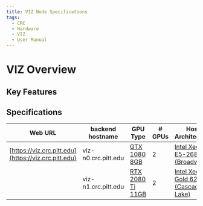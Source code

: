 ```yaml
---
title: VIZ Node Specifications
tags:
  - CRC
  - Hardware
  - VIZ
  - User Manual
---
```


# VIZ Overview


## Key Features


## Specifications

| **Web URL**                                            | **backend hostname**   | **GPU Type**                                                                             | **# GPUs** | **Host Architecture**                                                                                                                                        | **Cores** | **Mem**  | **Mem/Core** | **Scratch**   | **Network** |
|--------------------------------------------------------|------------------------|------------------------------------------------------------------------------------------|------------|--------------------------------------------------------------------------------------------------------------------------------------------------------------|-----------|----------|--------------|---------------|-------------|
| [https://viz.crc.pitt.edu](https://viz.crc.pitt.edu)   | viz-n0.crc.pitt.edu    | [GTX 1080 8GB](https://www.nvidia.com/en-ph/geforce/products/10series/geforce-gtx-1080/) | 2          | [Intel Xeon E5-2680v4 (Broadwell)](https://ark.intel.com/content/www/us/en/ark/products/91754/intel-xeon-processor-e52680-v4-35m-cache-2-40-ghz.html)        | 28        | 256 GB   | 9.1 GB       | 1.6 TB SSD    | 10GbE       |
|                                                        | viz-n1.crc.pitt.edu    | [RTX 2080 Ti 11GB](https://www.nvidia.com/en-us/geforce/20-series/)                      | 2          | [Intel Xeon Gold 6226 (Cascade Lake)](https://ark.intel.com/content/www/us/en/ark/products/193957/intel-xeon-gold-6226-processor-19-25m-cache-2-70-ghz.html) | 24        | 192 GB   | 8 GB         | 1.9 TB SSD    | 10GbE       |
